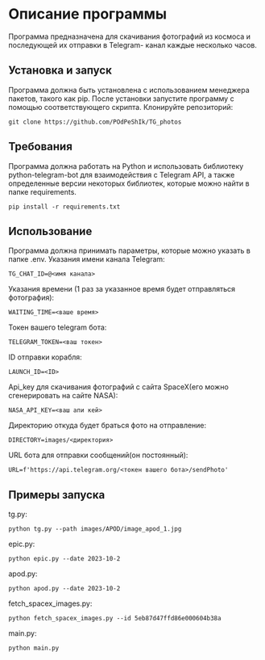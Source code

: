 # Описание программы 
 Программа предназначена для скачивания фотографий из космоса и последующей их отправки в Telegram- канал каждые несколько часов. 

## Установка и запуск 
Программа должна быть установлена с использованием менеджера пакетов, такого как pip. После установки запустите программу с помощью соответствующего скрипта.
Клонируйте репозиторий:
```
git clone https://github.com/POdPeShIk/TG_photos
```

## Требования 
Программа должна работать на Python и использовать библиотеку python-telegram-bot для взаимодействия с Telegram API, а также определенные версии некоторых библиотек, которые можно найти в папке requirements.
```
pip install -r requirements.txt
```

## Использование 
Программа должна принимать параметры, которые можно указать в папке .env. Указания имени канала Telegram:
```
TG_CHAT_ID=@<имя канала>
```

Указания времени (1 раз за указанное время будет отправляться фотография):
```
WAITING_TIME=<ваше время>
``` 

Токен вашего telegram бота:
```
TELEGRAM_TOKEN=<ваш токен>
```
ID отправки корабля:
```
LAUNCH_ID=<ID>
```



Api_key для скачивания фотографий с сайта SpaceX(его можно сгенерировать на сайте NASA):
```
NASA_API_KEY=<ваш апи кей>
```

Директорию откуда будет браться фото на отправление:
```
DIRECTORY=images/<директория>
```

URL бота для отправки сообщений(он постоянный):
```
URL=f'https://api.telegram.org/<токен вашего бота>/sendPhoto'
```

## Примеры запуска
tg.py:
```angular2html
python tg.py --path images/APOD/image_apod_1.jpg
```

epic.py:
```angular2html
python epic.py --date 2023-10-2 
```

apod.py:
```angular2html
python apod.py --date 2023-10-2
```

fetch_spacex_images.py:
```angular2html
python fetch_spacex_images.py --id 5eb87d47ffd86e000604b38a
```

main.py:
```angular2html
python main.py
```


